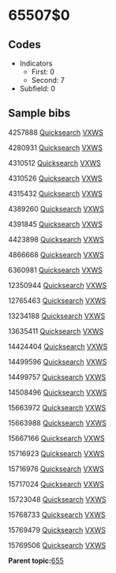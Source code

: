 # 65507$0

## Codes

-   Indicators
    -   First: 0
    -   Second: 7
-   Subfield: 0

## Sample bibs

4257888 [Quicksearch](https://search.library.yale.edu/catalog/4257888) [VXWS](http://prodorbis.library.yale.edu:7014/vxws/GetHoldingsService?bibId=4257888)

4280931 [Quicksearch](https://search.library.yale.edu/catalog/4280931) [VXWS](http://prodorbis.library.yale.edu:7014/vxws/GetHoldingsService?bibId=4280931)

4310512 [Quicksearch](https://search.library.yale.edu/catalog/4310512) [VXWS](http://prodorbis.library.yale.edu:7014/vxws/GetHoldingsService?bibId=4310512)

4310526 [Quicksearch](https://search.library.yale.edu/catalog/4310526) [VXWS](http://prodorbis.library.yale.edu:7014/vxws/GetHoldingsService?bibId=4310526)

4315432 [Quicksearch](https://search.library.yale.edu/catalog/4315432) [VXWS](http://prodorbis.library.yale.edu:7014/vxws/GetHoldingsService?bibId=4315432)

4389260 [Quicksearch](https://search.library.yale.edu/catalog/4389260) [VXWS](http://prodorbis.library.yale.edu:7014/vxws/GetHoldingsService?bibId=4389260)

4391845 [Quicksearch](https://search.library.yale.edu/catalog/4391845) [VXWS](http://prodorbis.library.yale.edu:7014/vxws/GetHoldingsService?bibId=4391845)

4423898 [Quicksearch](https://search.library.yale.edu/catalog/4423898) [VXWS](http://prodorbis.library.yale.edu:7014/vxws/GetHoldingsService?bibId=4423898)

4866668 [Quicksearch](https://search.library.yale.edu/catalog/4866668) [VXWS](http://prodorbis.library.yale.edu:7014/vxws/GetHoldingsService?bibId=4866668)

6360981 [Quicksearch](https://search.library.yale.edu/catalog/6360981) [VXWS](http://prodorbis.library.yale.edu:7014/vxws/GetHoldingsService?bibId=6360981)

12350944 [Quicksearch](https://search.library.yale.edu/catalog/12350944) [VXWS](http://prodorbis.library.yale.edu:7014/vxws/GetHoldingsService?bibId=12350944)

12765463 [Quicksearch](https://search.library.yale.edu/catalog/12765463) [VXWS](http://prodorbis.library.yale.edu:7014/vxws/GetHoldingsService?bibId=12765463)

13234188 [Quicksearch](https://search.library.yale.edu/catalog/13234188) [VXWS](http://prodorbis.library.yale.edu:7014/vxws/GetHoldingsService?bibId=13234188)

13635411 [Quicksearch](https://search.library.yale.edu/catalog/13635411) [VXWS](http://prodorbis.library.yale.edu:7014/vxws/GetHoldingsService?bibId=13635411)

14424404 [Quicksearch](https://search.library.yale.edu/catalog/14424404) [VXWS](http://prodorbis.library.yale.edu:7014/vxws/GetHoldingsService?bibId=14424404)

14499596 [Quicksearch](https://search.library.yale.edu/catalog/14499596) [VXWS](http://prodorbis.library.yale.edu:7014/vxws/GetHoldingsService?bibId=14499596)

14499757 [Quicksearch](https://search.library.yale.edu/catalog/14499757) [VXWS](http://prodorbis.library.yale.edu:7014/vxws/GetHoldingsService?bibId=14499757)

14508496 [Quicksearch](https://search.library.yale.edu/catalog/14508496) [VXWS](http://prodorbis.library.yale.edu:7014/vxws/GetHoldingsService?bibId=14508496)

15663972 [Quicksearch](https://search.library.yale.edu/catalog/15663972) [VXWS](http://prodorbis.library.yale.edu:7014/vxws/GetHoldingsService?bibId=15663972)

15663988 [Quicksearch](https://search.library.yale.edu/catalog/15663988) [VXWS](http://prodorbis.library.yale.edu:7014/vxws/GetHoldingsService?bibId=15663988)

15667166 [Quicksearch](https://search.library.yale.edu/catalog/15667166) [VXWS](http://prodorbis.library.yale.edu:7014/vxws/GetHoldingsService?bibId=15667166)

15716923 [Quicksearch](https://search.library.yale.edu/catalog/15716923) [VXWS](http://prodorbis.library.yale.edu:7014/vxws/GetHoldingsService?bibId=15716923)

15716976 [Quicksearch](https://search.library.yale.edu/catalog/15716976) [VXWS](http://prodorbis.library.yale.edu:7014/vxws/GetHoldingsService?bibId=15716976)

15717024 [Quicksearch](https://search.library.yale.edu/catalog/15717024) [VXWS](http://prodorbis.library.yale.edu:7014/vxws/GetHoldingsService?bibId=15717024)

15723048 [Quicksearch](https://search.library.yale.edu/catalog/15723048) [VXWS](http://prodorbis.library.yale.edu:7014/vxws/GetHoldingsService?bibId=15723048)

15768733 [Quicksearch](https://search.library.yale.edu/catalog/15768733) [VXWS](http://prodorbis.library.yale.edu:7014/vxws/GetHoldingsService?bibId=15768733)

15769479 [Quicksearch](https://search.library.yale.edu/catalog/15769479) [VXWS](http://prodorbis.library.yale.edu:7014/vxws/GetHoldingsService?bibId=15769479)

15769506 [Quicksearch](https://search.library.yale.edu/catalog/15769506) [VXWS](http://prodorbis.library.yale.edu:7014/vxws/GetHoldingsService?bibId=15769506)

**Parent topic:**[655](../../tags/655/655.md)

